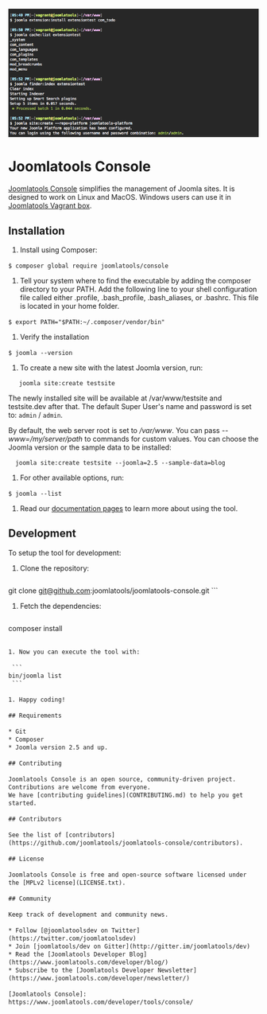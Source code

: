 ![Screenshot](/screenshot.png?raw=true)

Joomlatools Console
=====================

[Joomlatools Console](https://www.joomlatools.com/developer/tools/console/) simplifies the management of Joomla sites. It is designed to work on Linux and MacOS. Windows users can use it in [Joomlatools Vagrant box](https://www.joomlatools.com/developer/tools/vagrant/).

Installation
------------

1. Install using Composer:

 `$ composer global require joomlatools/console`

1. Tell your system where to find the executable by adding the composer directory to your PATH. Add the following line to your shell configuration file called either .profile, .bash_profile, .bash_aliases, or .bashrc. This file is located in your home folder.

 `$ export PATH="$PATH:~/.composer/vendor/bin"`

1. Verify the installation

 `$ joomla --version`

1. To create a new site with the latest Joomla version, run:

  ```shell
     joomla site:create testsite
  ```

   The newly installed site will be available at /var/www/testsite and testsite.dev after that. The default Super User's name and password is set to: `admin` / `admin`.

   By default, the web server root is set to _/var/www_. You can pass _--www=/my/server/path_ to commands for custom values. You can choose the Joomla version or the sample data to be installed:

   ```shell
     joomla site:create testsite --joomla=2.5 --sample-data=blog
   ```

1. For other available options, run:

  `$ joomla --list`

1. Read our [documentation pages](https://www.joomlatools.com/developer/tools/console/) to learn more about using the tool.

## Development

To setup the tool for development:

1. Clone the repository:

    ```
git clone git@github.com:joomlatools/joomlatools-console.git
    ```
    
1. Fetch the dependencies:

   ```
composer install
   ```
   
1. Now you can execute the tool with:

    ```
bin/joomla list
    ```

1. Happy coding!

## Requirements

* Git
* Composer
* Joomla version 2.5 and up.

## Contributing

Joomlatools Console is an open source, community-driven project. Contributions are welcome from everyone.
We have [contributing guidelines](CONTRIBUTING.md) to help you get started.

## Contributors

See the list of [contributors](https://github.com/joomlatools/joomlatools-console/contributors).

## License

Joomlatools Console is free and open-source software licensed under the [MPLv2 license](LICENSE.txt).

## Community

Keep track of development and community news.

* Follow [@joomlatoolsdev on Twitter](https://twitter.com/joomlatoolsdev)
* Join [joomlatools/dev on Gitter](http://gitter.im/joomlatools/dev)
* Read the [Joomlatools Developer Blog](https://www.joomlatools.com/developer/blog/)
* Subscribe to the [Joomlatools Developer Newsletter](https://www.joomlatools.com/developer/newsletter/)

[Joomlatools Console]: https://www.joomlatools.com/developer/tools/console/
